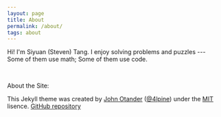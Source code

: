 ```yaml
---
layout: page
title: About
permalink: /about/
tags: about
---
```

Hi! I'm Siyuan (Steven) Tang. I enjoy solving problems and puzzles --- Some of them use math; Some of them use code.

<br/>

About the Site:

This Jekyll theme was created by [John Otander](https://johno.com/)
([@4lpine](https://twitter.com/4lpine)) under the [MIT](https://opensource.org/licenses/MIT) lisence. [GitHub repository](https://github.com/johno/pixyll) 
